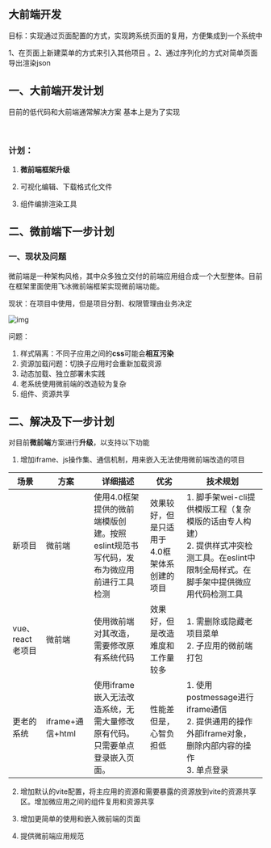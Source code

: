 ## 大前端开发

目标：实现通过页面配置的方式，实现跨系统页面的复用，方便集成到一个系统中

1、在页面上新建菜单的方式来引入其他项目 。2、通过序列化的方式对简单页面导出渲染json

## 一、大前端开发计划

目前的低代码和大前端通常解决方案 基本上是为了实现

​	



### 计划：

1. **微前端框架升级** 

2. 可视化编辑、下载格式化文件

3. 组件编排渲染工具

   



## 二、微前端下一步计划

### 一、现状及问题

微前端是一种架构风格，其中众多独立交付的前端应用组合成一个大型整体。目前在框架里面使用飞冰微前端框架实现微前端功能。

现状：在项目中使用，但是项目分割、权限管理由业务决定

![img](https://static001.geekbang.org/infoq/61/617f580137cd8150abcaa1b7a4746e04.png)

问题：

1. 样式隔离：不同子应用之间的**css**可能会**相互污染**
2. 资源加载问题：切换子应用时会重新加载资源
3. 动态加载、独立部署未实践
4. 老系统使用微前端的改造较为复杂
5. 组件、资源共享

## 二、解决及下一步计划

对目前**微前端**方案进行**升级**，以支持以下功能

1. 增加iframe、js操作集、通信机制，用来嵌入无法使用微前端改造的项目

| 场景             | 方案             | 详细描述                                                     | 优劣                                        | 技术规划                                                     |
| ---------------- | ---------------- | ------------------------------------------------------------ | ------------------------------------------- | ------------------------------------------------------------ |
| 新项目           | 微前端           | 使用4.0框架提供的微前端模版创建。按照eslint规范书写代码，发布为微应用前进行工具检测 | 效果较好，但是只适用于4.0框架体系创建的项目 | 1. 脚手架wei-cli提供模版工程（复杂模版的话由专人构建）<br />2. 提供样式冲突检测工具。在eslint中限制全局样式。在脚手架中提供微应用代码检测工具 |
| vue、react老项目 | 微前端           | 使用微前端对其改造，需要修改原有系统代码                     | 效果好，但是改造难度和工作量较多            | 1. 需删除或隐藏老项目菜单<br />2. 子应用的微前端打包         |
| 更老的系统       | iframe+通信+html | 使用iframe嵌入无法改造系统，无需大量修改原有代码。只需要单点登录嵌入页面。 | 性能差但是，心智负担低                      | 1. 使用postmessage进行iframe通信<br />2. 提供通用的操作外部iframe对象，删除内部内容的操作<br />3. 单点登录 |





2. 增加默认的vite配置，将主应用的资源和需要暴露的资源放到vite的资源共享区。增加微应用之间的组件复用和资源共享

3. 增加更简单的使用和嵌入微前端的页面
4. 提供微前端应用规范